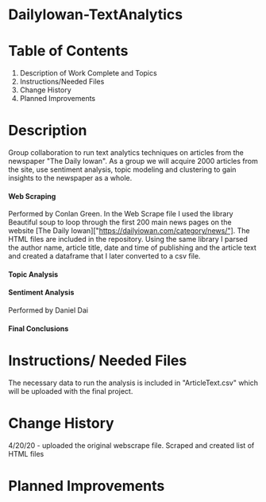 # DailyIowan-TextAnalytics


# Table of Contents
  1. Description of Work Complete and Topics
  2. Instructions/Needed Files
  3. Change History
  4. Planned Improvements

# Description 
Group collaboration to run text analytics techniques on articles from the newspaper "The Daily Iowan". As a group we will acquire 2000 articles from the site, use sentiment analysis, topic modeling and clustering to gain insights to the newspaper as a whole.

#### Web Scraping
Performed by Conlan Green. In the Web Scrape file I used the library Beautiful soup to loop through the first 200 main news pages on the website [The Daily Iowan]["https://dailyiowan.com/category/news/"]. The HTML files are included in the repository. Using the same library I parsed the author name, article title, date and time of publishing and the article text and created a dataframe that I later converted to a csv file.

#### Topic Analysis 

#### Sentiment Analysis 
Performed by Daniel Dai

#### Final Conclusions



# Instructions/ Needed Files
The necessary data to run the analysis is included in "ArticleText.csv" which will be uploaded with the final project. 


# Change History 

4/20/20 - uploaded the original webscrape file. Scraped and created list of HTML files

# Planned Improvements
